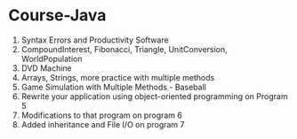 # Course-Java

1. Syntax Errors and Productivity Software
2. CompoundInterest, Fibonacci, Triangle, UnitConversion, WorldPopulation
3. DVD Machine
4. Arrays, Strings, more practice with multiple methods
5. Game Simulation with Multiple Methods - Baseball
6. Rewrite your application using object-oriented programming on Program 5
7. Modifications to that program on program 6
8. Added inheritance and File I/O on program 7

